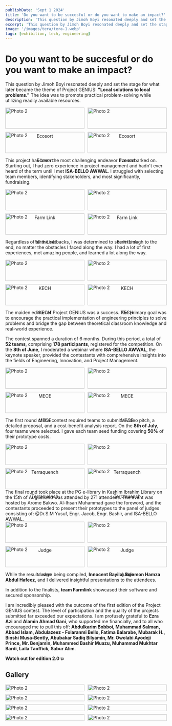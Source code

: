 ```yaml
---
publishDate: 'Sept 1 2024'
title: 'Do you want to be succesful or do you want to make an impact?'
description: 'This question by Jimoh Boyi resonated deeply and set the stage for what later became the theme of Project GENIUS:'
excerpt: 'This question by Jimoh Boyi resonated deeply and set the stage for what later became the theme of Project GENIUS: **"Local solutions to local problems."** The idea was to promote practical problem-solving while utilizing readily available resources.'
image: '/images/tera/tera-1.webp'
tags: [exhibition, tech, engineering]
---
```


# Do you want to be succesful or do you want to make an impact?

This question by Jimoh Boyi resonated deeply and set the stage for what later became the theme of Project GENIUS: **"Local solutions to local problems."** The idea was to promote practical problem-solving while utilizing readily available resources.

<div style="display: grid; grid-template-columns: repeat(auto-fit, minmax(200px, 1fr)); gap: 10px;">
  <div>
    <img src="/images/ecosort/ecosort-1.webp" alt="Photo 2" style="width:100%">
    <p style="text-align: center; font-size:14px">Ecosort</p>
  </div>
  <div>
    <img src="/images/ecosort/ecosort-2.webp" alt="Photo 2" style="width:100%">
       <p style="text-align: center; font-size:14px">Ecosort</p>

  </div>
  <div>
   <img src="/images/ecosort/ecosort-3.webp" alt="Photo 2" style="width:100%">
       <p style="text-align: center; font-size:14px">Ecosort</p>

  </div>
  <div>
    <img src="/images/ecosort/ecosort-4.webp" alt="Photo 2" style="width:100%">
       <p style="text-align: center; font-size:14px">Ecosort</p>

  </div>
</div>

This project has been the most challenging endeavor I've embarked on. Starting out, I had zero experience in project management and hadn't ever heard of the term until I met **ISA-BELLO AWWAL**. I struggled with selecting team members, identifying stakeholders, and most significantly, fundraising.

<div style="display: grid; grid-template-columns: repeat(auto-fit, minmax(200px, 1fr)); gap: 10px;">
  <div>
    <img src="/images/farmlink/farmlink-1.webp" alt="Photo 2" style="width:100%">
    <p style="text-align: center; font-size:14px">Farm Link</p>
  </div>
  <div>
    <img src="/images/farmlink/farmlink-2.webp" alt="Photo 2" style="width:100%">
       <p style="text-align: center; font-size:14px">Farm Link</p>

  </div>
  <div>
   <img src="/images/farmlink/farmlink-3.webp" alt="Photo 2" style="width:100%">
       <p style="text-align: center; font-size:14px">Farm Link</p>

  </div>
  <div>
    <img src="/images/farmlink/farmlink-4.webp" alt="Photo 2" style="width:100%">
       <p style="text-align: center; font-size:14px">Farm Link</p>

  </div>
</div>

Regardless of all the setbacks, I was determined to see it through to the end, no matter the obstacles I faced along the way. I had a lot of first experiences, met amazing people, and learned a lot along the way.

<div style="display: grid; grid-template-columns: repeat(auto-fit, minmax(200px, 1fr)); gap: 10px;">
  <div>
    <img src="/images/kech/kech-1.webp" alt="Photo 2" style="width:100%">
    <p style="text-align: center; font-size:14px">KECH</p>
  </div>
  <div>
    <img src="/images/kech/kech-2.webp" alt="Photo 2" style="width:100%">
       <p style="text-align: center; font-size:14px">KECH</p>

  </div>
  <div>
   <img src="/images/kech/kech-3.webp" alt="Photo 2" style="width:100%">
       <p style="text-align: center; font-size:14px">KECH</p>

  </div>
  <div>
    <img src="/images/kech/kech-4.webp" alt="Photo 2" style="width:100%">
       <p style="text-align: center; font-size:14px">KECH</p>

  </div>
</div>

The maiden edition of Project GENIUS was a success. The primary goal was to encourage the practical implementation of engineering principles to solve problems and bridge the gap between theoretical classroom knowledge and real-world experience.

The contest spanned a duration of 6 months. During this period, a total of **52 teams**, comprising **178 participants**, registered for the competition. On the **8th of June**, I moderated a webinar where **ISA-BELLO AWWAL**, the keynote speaker, provided the contestants with comprehensive insights into the fields of Engineering, Innovation, and Project Management.

<div style="display: grid; grid-template-columns: repeat(auto-fit, minmax(200px, 1fr)); gap: 10px;">
  <div>
    <img src="/images/mece/mece-1.webp" alt="Photo 2" style="width:100%">
    <p style="text-align: center; font-size:14px">MECE</p>
  </div>
  <div>
    <img src="/images/mece/mece-2.webp" alt="Photo 2" style="width:100%">
       <p style="text-align: center; font-size:14px">MECE</p>

  </div>
  <div>
   <img src="/images/mece/mece-3.webp" alt="Photo 2" style="width:100%">
       <p style="text-align: center; font-size:14px">MECE</p>

  </div>
  <div>
    <img src="/images/mece/mece-4.webp" alt="Photo 2" style="width:100%">
       <p style="text-align: center; font-size:14px">MECE</p>

  </div>
</div>

The first round of the contest required teams to submit a video pitch, a detailed proposal, and a cost-benefit analysis report. On the **8th of July**, four teams were selected. I gave each team seed funding covering **50%** of their prototype costs.

<div style="display: grid; grid-template-columns: repeat(auto-fit, minmax(200px, 1fr)); gap: 10px;">
  <div>
    <img src="/images/tera/tera-1.webp" alt="Photo 2" style="width:100%">
    <p style="text-align: center; font-size:14px">Terraquench </p>
  </div>
  <div>
    <img src="/images/tera/tera-2.webp" alt="Photo 2" style="width:100%">
       <p style="text-align: center; font-size:14px">Terraquench </p>

  </div>
  <div>
   <img src="/images/tera/tera-3.webp" alt="Photo 2" style="width:100%">
       <p style="text-align: center; font-size:14px">Terraquench </p>

  </div>
  <div>
    <img src="/images/tera/tera-4.webp" alt="Photo 2" style="width:100%">
       <p style="text-align: center; font-size:14px">Terraquench </p>

  </div>
</div>
The final round took place at the PG e-library in Kashim Ibrahim Library on the 15th of August and was attended by 271 attendees. The event was hosted by Arome Bakwo. Al-Ihsan Muhammad gave the foreword, and the contestants proceeded to present their prototypes to the panel of judges consisting of: @Dr.S.M Yusuf, Engr. Jacob, Engr. Bashir, and ISA-BELLO AWWAL.
<div style="display: grid; grid-template-columns: repeat(auto-fit, minmax(200px, 1fr)); gap: 10px;">
  <div>
    <img src="/images/judges/judge-1.webp" alt="Photo 2" style="width:100%">
    <p style="text-align: center; font-size:14px">Judge </p>
  </div>
  <div>
    <img src="/images/judges/judge-2.webp" alt="Photo 2" style="width:100%">
       <p style="text-align: center; font-size:14px">Judge </p>

  </div>
  <div>
   <img src="/images/judges/judge-3.webp" alt="Photo 2" style="width:100%">
       <p style="text-align: center; font-size:14px">Judge </p>

  </div>
  <div>
    <img src="/images/judges/judge-5.webp" alt="Photo 2" style="width:100%">
       <p style="text-align: center; font-size:14px">Judge </p>

  </div>
</div>

While the results were being compiled, **Innocent Bayila, Solomon Hamza Abdul Hafeez**, and I delivered insightful presentations to the attendees.

In addition to the finalists, **team Farmlink** showcased their software and secured sponsorship.

I am incredibly pleased with the outcome of the first edition of the Project GENIUS contest. The level of participation and the quality of the projects submitted far exceeded our expectations. I am profusely grateful to **Ezra Azi** and **Alamin Ahmad Gani**, who supported me financially, and to all who encouraged me to pull this off: **Abdulkarim Bobboi, Muhammad Salman, Abbad Islam, Abdulazeez - Folaranmi Bello, Fatima Balarabe, Mubarak H., Binshi Musa-Bently, Abubakar Sadiq Bilyamin, Mr. Owolabi Ayodeji Prince, Mr. Benjamin, Muhammed Bashir Muazu, Muhammad Mukhtar Bardi, Laila Taoffick, Sabur Alim**.

**Watch out for edition 2.0 💥**

## Gallery

<div style="display: grid; grid-template-columns: repeat(auto-fit, minmax(200px, 1fr)); gap: 10px;">
  <div>
    <img src="/images/img/img1.webp" alt="Photo 2" style="width:100%">
  </div>
  <div>
    <img src="/images/img/img2.webp" alt="Photo 2" style="width:100%">

  </div>
  <div>
   <img src="/images/img/img3.webp" alt="Photo 2" style="width:100%">

  </div>
  <div>
    <img src="/images/img/img4.webp" alt="Photo 2" style="width:100%">

  </div>
  <div>
    <img src="/images/img/img5.webp" alt="Photo 2" style="width:100%">

  </div>
  <div>
    <img src="/images/img/img6.webp" alt="Photo 2" style="width:100%">

  </div>
  <div>
    <img src="/images/img/img7.webp" alt="Photo 2" style="width:100%">

  </div>
  <div>
    <img src="/images/img/img8.webp" alt="Photo 2" style="width:100%">

  </div>
</div>
